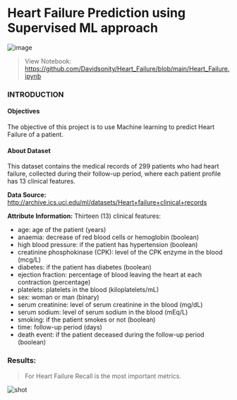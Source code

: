 # **Heart Failure Prediction using Supervised ML approach**

![image](https://user-images.githubusercontent.com/96771321/189802385-c30359f6-3a21-4aae-b105-4ab51bc30a19.png)

> View Notebook: https://github.com/Davidsonity/Heart_Failure/blob/main/Heart_Failure.ipynb


### **INTRODUCTION**
#### **Objectives**
The objective of this project is to use Machine learning to predict Heart Failure of a patient.

#### **About Dataset**
This dataset contains the medical records of 299 patients who had heart failure, collected during their follow-up period, where each patient profile has 13 clinical features. 

**Data Source:** http://archive.ics.uci.edu/ml/datasets/Heart+failure+clinical+records

**Attribute Information:**
Thirteen (13) clinical features:
- age: age of the patient (years)
- anaemia: decrease of red blood cells or hemoglobin (boolean)
- high blood pressure: if the patient has hypertension (boolean)
- creatinine phosphokinase (CPK): level of the CPK enzyme in the blood (mcg/L)
- diabetes: if the patient has diabetes (boolean)
- ejection fraction: percentage of blood leaving the heart at each contraction (percentage)
- platelets: platelets in the blood (kiloplatelets/mL)
- sex: woman or man (binary)
- serum creatinine: level of serum creatinine in the blood (mg/dL)
- serum sodium: level of serum sodium in the blood (mEq/L)
- smoking: if the patient smokes or not (boolean)
- time: follow-up period (days)
- death event: if the patient deceased during the follow-up period (boolean)

### Results: 
> For Heart Failure Recall is the most important metrics.

![shot](https://user-images.githubusercontent.com/96771321/214642905-926ca64b-68f3-4c04-aa42-89569c75bd1d.jpg)
